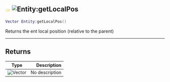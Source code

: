 ## ![shared](../../.gitbook/assets/shared.png) ![Entity](./readme/entity "mention"):getLocalPos

```lua
Vector Entity:getLocalPos()
```

Returns the ent local position (relative to the parent)

------
## Returns

| Type   | Description |
| ------ | ----------: |
| ![Vector](./readme/vector "mention") | No description |

